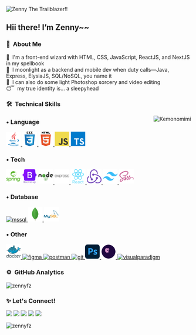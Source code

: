<p><img src="https://upload-os-bbs.hoyolab.com/upload/2025/04/25/52c12772922ec3c66be45e887784f346_3970752128541151491.jpg" alt="Zenny The Trailblazer!!"></p>
<h2>Hii there! I’m Zenny~~</h2>
<p></p>
<h3 id="-about-me">🦆 &nbsp;About Me</h3>
<p>🔮 &nbsp;I'm a front-end wizard with HTML, CSS, JavaScript, ReactJS, and NextJS in my spellbook<br>
  🧪  &nbsp;I moonlight as a backend and mobile dev when duty calls—Java, Express, ElysiaJS, SQL/NoSQL, you name it<br>
  🎨 &nbsp;I can also do some light Photoshop sorcery and video editing<br>
  😴 &nbsp;my true identity is... a sleepyhead<br></p>
<h3 id="-tech-stack">🛠 &nbsp;Technical Skills</h3>
<img alt="Kemonomimi" src="https://media.tenor.com/qFjjshBkndkAAAAj/shiggy.gif" align="right">
<h3 align="left">• Language</h3>
<a href="https://www.java.com" target="_blank" rel="noreferrer"> <img src="https://raw.githubusercontent.com/devicons/devicon/master/icons/java/java-original.svg" alt="java" width="40" height="40"/> </a> 
<a href="https://www.w3schools.com/css/" target="_blank" rel="noreferrer"> <img src="https://raw.githubusercontent.com/devicons/devicon/master/icons/css3/css3-original-wordmark.svg" alt="css3" width="40" height="40"/> </a> 
<a href="https://www.w3.org/html/" target="_blank" rel="noreferrer"> <img src="https://raw.githubusercontent.com/devicons/devicon/master/icons/html5/html5-original-wordmark.svg" alt="html5" width="40" height="40"/> </a> 
<a href="https://developer.mozilla.org/en-US/docs/Web/JavaScript" target="_blank" rel="noreferrer"> <img src="https://raw.githubusercontent.com/devicons/devicon/master/icons/javascript/javascript-original.svg" alt="javascript" width="40" height="40"/> </a>
<a href="https://www.typescriptlang.org/" target="_blank" rel="noreferrer"> <img src="https://raw.githubusercontent.com/devicons/devicon/master/icons/typescript/typescript-original.svg" alt="typescript" width="40" height="40"/></a>

<h3 align="left">• Tech</h3>
<a href="http://spring.io/" target="_blank" rel="noreferrer"> <img src="https://raw.githubusercontent.com/devicons/devicon/refs/heads/master/icons/spring/spring-original-wordmark.svg" alt="spring" width="40" height="40"/></a> 
<a href="https://getbootstrap.com" target="_blank" rel="noreferrer"> <img src="https://raw.githubusercontent.com/devicons/devicon/refs/heads/master/icons/bootstrap/bootstrap-original-wordmark.svg" alt="bootstrap" width="40" height="40"/></a> 
<a href="https://nodejs.org" target="_blank" rel="noreferrer"> <img src="https://raw.githubusercontent.com/devicons/devicon/master/icons/nodejs/nodejs-original-wordmark.svg" alt="nodejs" width="40" height="40"/> </a>
<a href="https://expressjs.com/" target="_blank" rel="noreferrer"> <img src="https://raw.githubusercontent.com/devicons/devicon/refs/heads/master/icons/express/express-original-wordmark.svg" alt="expressjs" width="40" height="40"/> </a>
<a href="https://reactjs.org/" target="_blank" rel="noreferrer"> <img src="https://raw.githubusercontent.com/devicons/devicon/master/icons/react/react-original-wordmark.svg" alt="react" width="40" height="40"/> </a> 
<a href="https://redux.js.org" target="_blank" rel="noreferrer"> <img src="https://raw.githubusercontent.com/devicons/devicon/master/icons/redux/redux-original.svg" alt="redux" width="40" height="40"/> </a>
<a href="https://tailwindcss.com/" target="_blank" rel="noreferrer"> <img src="https://raw.githubusercontent.com/devicons/devicon/master/icons/tailwindcss/tailwindcss-original.svg" alt="tailwindcss" width="40" height="40"/> </a>
<a href="https://sass-lang.com" target="_blank" rel="noreferrer"> <img src="https://raw.githubusercontent.com/devicons/devicon/master/icons/sass/sass-original.svg" alt="sass" width="40" height="40"/> </a> </p>

<h3 align="left">• Database</h3>
<a href="https://www.microsoft.com/en-us/sql-server" target="_blank" rel="noreferrer"> <img src="https://www.svgrepo.com/show/303229/microsoft-sql-server-logo.svg" alt="mssql" width="40" height="40"/> </a> 
<a href="https://www.mongodb.com/" target="_blank" rel="noreferrer"> <img src="https://raw.githubusercontent.com/devicons/devicon/master/icons/mongodb/mongodb-original.svg" alt="mongodb" width="40" height="40"/> </a>
<a href="https://www.mysql.com/" target="_blank" rel="noreferrer"> <img src="https://raw.githubusercontent.com/devicons/devicon/refs/heads/master/icons/mysql/mysql-original-wordmark.svg" alt="mysql" width="40" height="40"/> </a>

<h3 align="left">• Other</h3>
<a href="https://www.docker.com/" target="_blank" rel="noreferrer"> <img src="https://raw.githubusercontent.com/devicons/devicon/refs/heads/master/icons/docker/docker-original-wordmark.svg" alt="docker" width="40" height="40"/> </a>
<a href="https://www.figma.com/" target="_blank" rel="noreferrer"> <img src="https://www.vectorlogo.zone/logos/figma/figma-icon.svg" alt="figma" width="40" height="40"/> </a> 
<a href="https://postman.com/" target="_blank" rel="noreferrer"> <img src="https://www.vectorlogo.zone/logos/getpostman/getpostman-icon.svg" alt="postman" width="40" height="40"/> </a> 
<a href="https://git-scm.com/" target="_blank" rel="noreferrer"> <img src="https://www.vectorlogo.zone/logos/git-scm/git-scm-icon.svg" alt="git" width="40" height="40"/> </a> 
<a href="https://www.photoshop.com/en" target="_blank" rel="noreferrer"> <img src="https://raw.githubusercontent.com/devicons/devicon/refs/heads/master/icons/photoshop/photoshop-original.svg" alt="photoshop" width="40" height="40"/> </a> 
<a href="https://www.photoshop.com/en" target="_blank" rel="noreferrer"> <img src="https://raw.githubusercontent.com/devicons/devicon/refs/heads/master/icons/aftereffects/aftereffects-original.svg" alt="photoshop" width="40" height="40"/> </a> 
<a href="https://www.visual-paradigm.com/" target="_blank" rel="noreferrer"> <img src="https://www.visual-paradigm.com/favicon-32x32.png" alt="visualparadigm" width="40" height="40"/> </a> 
</p>
<h3 id="️-github-analytics">⚙️ &nbsp;GitHub Analytics</h3>
<p align="left">
<img align="center" src="https://github-readme-streak-stats.herokuapp.com/?user=zennyfz&" alt="zennyfz" />
</p>
<h3 id="-connect-with-me">✨ Let's Connect!</h3>
<p align="left">
    <a href="https://discord.com/users/337217983279661056"><img src="https://img.shields.io/badge/-zennyy197-5865F2?logo=discord&logoColor=white&style=flat"></a>
        <a href="https://steamcommunity.com/id/Zenny_FZ/"><img src="https://img.shields.io/badge/-Zenny__FZ-171A21?logo=steam&logoColor=white&style=flat"></a>
          <a href="https://www.youtube.com/@Zennyy197"><img src="https://img.shields.io/badge/-%40Zennyy197-FF0000?logo=youtube&logoColor=white&style=flat"></a>
                  <a href="https://zenny-dev.vercel.app/"><img src="https://img.shields.io/badge/-portfolio-3B82F6?logo=google-chrome&logoColor=white&style=flat"></a>
        <a href="mailto:zenny@duck.com"><img src="https://img.shields.io/badge/-zenny%40duck.com-ff69b4?logo=gmail&logoColor=white&style=flat"></a>
</p>
<p align="left"> <img src="https://komarev.com/ghpvc/?username=zennyfz&label=Profile%20views&color=0e75b6&style=flat" alt="zennyfz" /> </p>
